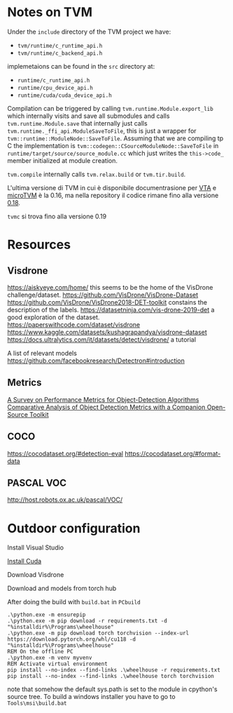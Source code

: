 # Notes on TVM

Under the `include` directory of the TVM project we have:

  * `tvm/runtime/c_runtime_api.h`
  * `tvm/runtime/c_backend_api.h`

implemetaions can be found in the `src` directory at:

  * `runtime/c_runtime_api.h`
  * `runtime/cpu_device_api.h`
  * `runtime/cuda/cuda_device_api.h`

Compilation can be triggered by calling `tvm.runtime.Module.export_lib` which
internally visits and save all submodules and calls `tvm.runtime.Module.save`
that internally just calls `tvm.runtime._ffi_api.ModuleSaveToFile`, this is
just a wrapper for `tvm::runtime::ModuleNode::SaveToFile`. Assuming that we are
compiling tp C the implementation is
`tvm::codegen::CSourceModuleNode::SaveToFile` in
`runtime/target/source/source_module.cc` which just writes the `this->code_`
member initialized at module creation.

`tvm.compile` internally calls `tvm.relax.build` or `tvm.tir.build`.

L'ultima versione di TVM in cui è disponibile documentrasione per
[VTA](https://tvm.apache.org/docs/v0.16.0/topic/vta/index.html)
e
[microTVM](https://tvm.apache.org/docs/v0.16.0/topic/microtvm/index.html)
è la 0.16, ma nella repository il codice rimane fino alla versione
[0.18](https://github.com/apache/tvm/tree/v0.18.0).

`tvmc` si trova fino alla versione 0.19

# Resources

## Visdrone

https://aiskyeye.com/home/ this seems to be the home of the VisDrone
challenge/dataset.
https://github.com/VisDrone/VisDrone-Dataset
https://github.com/VisDrone/VisDrone2018-DET-toolkit constains the description
of the labels.
https://datasetninja.com/vis-drone-2019-det a good exploration of the dataset.
https://paperswithcode.com/dataset/visdrone
https://www.kaggle.com/datasets/kushagrapandya/visdrone-dataset
https://docs.ultralytics.com/it/datasets/detect/visdrone/ a tutorial


A list of relevant models
https://github.com/facebookresearch/Detectron#introduction

## Metrics

[A Survey on Performance Metrics for Object-Detection
Algorithms](https://ieeexplore.ieee.org/document/9145130)
[Comparative Analysis of Object Detection Metrics with a Companion Open-Source
Toolkit](https://doi.org/10.3390/electronics10030279)

## COCO

https://cocodataset.org/#detection-eval
https://cocodataset.org/#format-data

## PASCAL VOC

http://host.robots.ox.ac.uk/pascal/VOC/

# Outdoor configuration

Install Visual Studio

[Install Cuda](https://developer.download.nvidia.com/compute/cuda/12.9.0/local_installers/cuda_12.9.0_576.02_windows.exe)

Download Visdrone

Download and models from torch hub

After doing the build with `build.bat` in `PCbuild`

```
.\python.exe -m ensurepip
.\python.exe -m pip download -r requirements.txt -d "%installdir%\Programs\wheelhouse"
.\python.exe -m pip download torch torchvision --index-url https://download.pytorch.org/whl/cu118 -d "%installdir%\Programs\wheelhouse"
REM On the offline PC
.\python.exe -m venv myvenv
REM Activate virtual environment
pip install --no-index --find-links .\wheelhouse -r requirements.txt
pip install --no-index --find-links .\wheelhouse torch torchvision
```

note that somehow the default sys.path is set to the module in cpython's source
tree. To build a windows installer you have to go to `Tools\msi\build.bat`
